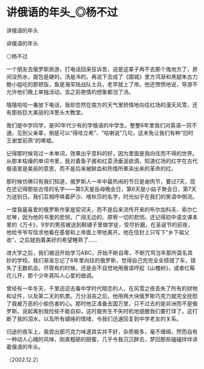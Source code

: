 # 讲俄语的年头_◎杨不过

讲俄语的年头

讲俄语的年头

◎杨不过

一个朋友去俄罗斯旅游，打电话回来狂诉苦，说是这辈子再不去那个鬼地方了，房间没热水，面包是硬的，汤是冷的。再说下去成了《围城》里方鸿渐和黑甜朱古力鲍小姐吃的那顿饭，鱼是海军陆战队士兵，老早就上了岸。他还愤愤地说，导游不允许他们晚上单独活动，去之前艳情的想象都泡了汤。

嘻嘻哈哈一番放下电话，我却忽然在南方的天气里矫情地向往红场的漫天风雪，还有那些巨大美丽的洋葱头大教堂。

我们是中学同学，是90年代少有的学俄语的中学生。整整6年里我们对英语一窍不通，见到父亲辈，倒是可以“得哇立希”、“哈喇说”几句，这未免让我们有种“旧时王谢堂前燕”的唏嘘。

记得那时候背过一本单词，效果出乎意料的好，因为里面是我向往而不得的世界。从那本枯燥的单词书里，我对着鱼子酱和红菜汤垂涎欲滴，知道红场的红字在古代俄语里是美丽的意思，而不是后来被鲜血和热情所晕染出来的革命的红。

那时候仿佛只有我们知道，俄罗斯人一年中最热闹的节日是谢肉节，要过7天，现在还记得那些古怪的名字——第5天是岳母晚会日，第6天是小姑子聚会日，第7天为送别日。我们互相呼唤着萨沙、喀秋莎的名字，时光似乎在我们的笑语中倒流。

一度我最喜爱的俄罗斯作家是契诃夫，而不是后来流传开来的布尔加科夫、索尔仁尼琴，因为他的书里的悲悯，广阔无边的、原宥一切的悲悯。还记得初中语文课本里的《万卡》，9岁的男孩被送到鞋铺子里做学徒，受尽折磨，在圣诞节的前夜，他给爷爷写信求他看在基督和上帝面上带他离开。他在信封上只写下“乡下祖父收”，之后就抱着美好的希望睡熟了……

进大学之后，我们被迫开始学习ABC，开始不断自卑，不断咒骂当年那所莫名其妙的学校。我们渐渐忘记了6年里向往的俄罗斯，觉得自己完完全全搭错了车，错失了无数机会。尽管有的时候，还是会不自觉地用俄语哼起《山楂树》，或者红莓花儿开，那个少年真叫人心爱的曲调。

曾经有一年冬天，千里迢迢去看中学时代暗恋的人，在风雪之夜丢失了所有的财物和证件，以及第二天的机票。万分沮丧之后，他用两大块俄罗斯巧克力就完全抚慰了我被万恶的小偷伤害的心。那时他正准备去国万里，只不过去的是非洲而不是俄罗斯。说起离别我险些不能自抑，这时服务生不失时机地提醒我们要打烊了。这打断了我的泪水，以及所有缱绻的情绪，令我们迅速回复到中学老友的关系。

归途的夜车上，我尝出那巧克力味道其实并不好，杂质极多，毫不缠绵，然而自有一种动人心魄的风味，刚直粗砺的甜蜜，几乎令我沉沉醉去，梦回那些磕磕绊绊讲着俄语的年头。

（2002.12.2）